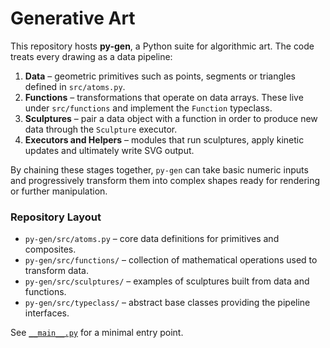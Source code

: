 # Generative Art

This repository hosts **py-gen**, a Python suite for algorithmic art. The code treats every drawing as a data pipeline:

1. **Data** – geometric primitives such as points, segments or triangles defined in `src/atoms.py`.
2. **Functions** – transformations that operate on data arrays. These live under `src/functions` and implement the `Function` typeclass.
3. **Sculptures** – pair a data object with a function in order to produce new data through the `Sculpture` executor.
4. **Executors and Helpers** – modules that run sculptures, apply kinetic updates and ultimately write SVG output.

By chaining these stages together, `py-gen` can take basic numeric inputs and progressively transform them into complex shapes ready for rendering or further manipulation.

### Repository Layout

- `py-gen/src/atoms.py` – core data definitions for primitives and composites.
- `py-gen/src/functions/` – collection of mathematical operations used to transform data.
- `py-gen/src/sculptures/` – examples of sculptures built from data and functions.
- `py-gen/src/typeclass/` – abstract base classes providing the pipeline interfaces.

See [`__main__.py`](py-gen/__main__.py) for a minimal entry point.
